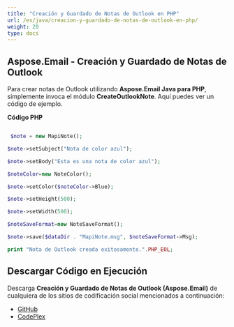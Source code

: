 ```yaml
---
title: "Creación y Guardado de Notas de Outlook en PHP"
url: /es/java/creacion-y-guardado-de-notas-de-outlook-en-php/
weight: 20
type: docs
---
```


## **Aspose.Email - Creación y Guardado de Notas de Outlook**
Para crear notas de Outlook utilizando **Aspose.Email Java para PHP**, simplemente invoca el módulo **CreateOutlookNote**. Aquí puedes ver un código de ejemplo.

**Código PHP**

``` php

 $note = new MapiNote();

$note->setSubject("Nota de color azul");

$note->setBody("Esta es una nota de color azul");

$noteColor=new NoteColor();

$note->setColor($noteColor->Blue);

$note->setHeight(500);

$note->setWidth(500);

$noteSaveFormat=new NoteSaveFormat();

$note->save($dataDir . "MapiNote.msg", $noteSaveFormat->Msg);

print "Nota de Outlook creada exitosamente.".PHP_EOL;

```
## **Descargar Código en Ejecución**
Descarga **Creación y Guardado de Notas de Outlook (Aspose.Email)** de cualquiera de los sitios de codificación social mencionados a continuación:

- [GitHub](https://github.com/aspose-email/Aspose.Email-for-Java/blob/master/Plugins/Aspose_Email_Java_for_PHP/src/aspose/email/ProgrammingOutlook/WorkingWithOutlookMessageFiles/CreateOutlookNote.php)
- [CodePlex](https://archive.codeplex.com/?p=asposeemailjavaphp#src/aspose/email/ProgrammingOutlook/WorkingWithOutlookMessageFiles/CreateOutlookNote.php)